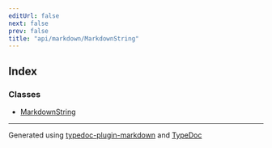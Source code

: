 ```yaml
---
editUrl: false
next: false
prev: false
title: "api/markdown/MarkdownString"
---
```


## Index

### Classes

- [MarkdownString](/obsidian-js-engine-plugin-docs/api/api/markdown/markdownstring/classes/markdownstring/)

***

Generated using [typedoc-plugin-markdown](https://www.npmjs.com/package/typedoc-plugin-markdown) and [TypeDoc](https://typedoc.org/)
